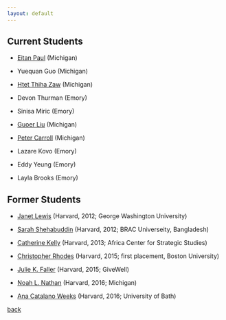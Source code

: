 ```yaml
---
layout: default
---
```


## Current Students

- [Eitan Paul](https://sites.lsa.umich.edu/eitanp/) (Michigan)

- Yuequan Guo (Michigan)

- [Htet Thiha Zaw](https://sites.lsa.umich.edu/htzaw/) (Michigan)

- Devon Thurman (Emory)

- Sinisa Miric (Emory)

- [Guoer Liu](https://lsa.umich.edu/polisci/people/graduate-students/guoerliu.html) (Michigan)

- [Peter Carroll](https://www.peterpcarroll.com/bio) (Michigan)

- Lazare Kovo (Emory)

- Eddy Yeung (Emory)

- Layla Brooks (Emory)


## Former Students

- [Janet Lewis](http://www.janetilewis.com) (Harvard, 2012; George Washington University)

- [Sarah Shehabuddin](https://scholar.harvard.edu/shehabuddin/home) (Harvard, 2012; BRAC Universeity, Bangladesh)

- [Catherine Kelly](https://africacenter.org/experts/dr-catherine-lena-kelly/) (Harvard, 2013; Africa Center for Strategic Studies)

- [Christopher Rhodes](https://www.bu.edu/cgs/profile/christopher-rhodes/) (Harvard, 2015; first placement, Boston University)

- [Julie K. Faller](https://www.linkedin.com/in/julie-faller-phd) (Harvard, 2015; GiveWell)

- [Noah L. Nathan](https://sites.lsa.umich.edu/noahnathan/) (Harvard, 2016; Michigan)

- [Ana Catalano Weeks](https://scholar.harvard.edu/anacweeks/home) (Harvard, 2016; University of Bath)


[back](./)

